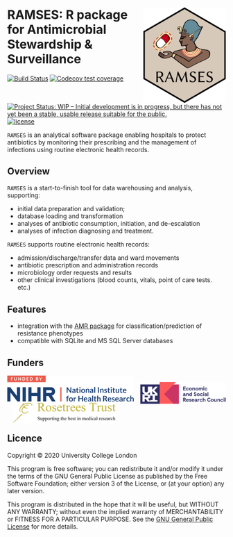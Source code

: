 # <img src="man/figures/logo.png" align="right" width="190px"/>RAMSES: R package for Antimicrobial Stewardship & Surveillance

<!-- badges: start -->
[![Build Status](https://travis-ci.com/ramses-antibiotics/ramses-package.svg?token=BqHsttk4zmWyz9yfgCbu&branch=master)](https://travis-ci.com/ramses-antibiotics/ramses-package)
[![Codecov test coverage](https://codecov.io/gh/ramses-antibiotics/ramses-package/branch/master/graph/badge.svg)](https://codecov.io/gh/ramses-antibiotics/ramses-package?branch=master)
[![Project Status: WIP – Initial development is in progress, but there has not yet been a stable, usable release suitable for the public.](https://www.repostatus.org/badges/latest/wip.svg)](https://www.repostatus.org/#wip)
[![license](https://img.shields.io/badge/license-GPL--3-blue.svg)](https://www.gnu.org/licenses/gpl-3.0.en.html)
<!-- badges: end -->

<div class="lead"><code>RAMSES</code> is an analytical software package enabling hospitals to protect antibiotics by monitoring their prescribing and the management of infections using routine electronic health records.</div>

## Overview

`RAMSES` is a start-to-finish tool for data warehousing and analysis, supporting:

- initial data preparation and validation; 
- database loading and transformation
- analyses of antibiotic consumption, initiation, and de-escalation
- analyses of infection diagnosing and treatment.

`RAMSES` supports routine electronic health records:

- admission/discharge/transfer data and ward movements
- antibiotic prescription and administration records
- microbiology order requests and results
- other clinical investigations (blood counts, vitals, point of care tests. etc.) 


## Features

- integration with the [AMR package](https://msberends.gitlab.io/AMR/) for classification/prediction of resistance phenotypes 
- compatible with SQLite and MS SQL Server databases

## Funders

<div style="display: table-cell;">
<a href="https://www.nihr.ac.uk/" ><img height="60px" style="vertical-align: bottom;" alt="National Institute of Health Research" src="man/figures/partner-logos/NIHR.svg" ></a> &nbsp;&nbsp;
<a href="https://www.esrc.ukri.org" ><img height="50px" style="vertical-align: bottom; bottom;margin-bottom: -5px;" alt="Economic and Social Research Council" src="man/figures/partner-logos/ESRC.svg" ></a> &nbsp;&nbsp;
<a href="https://rosetreestrust.co.uk/"><img style="vertical-align: bottom;margin-bottom: -7px;" alt="Rosetree Trust" src="man/figures/partner-logos/rosetree.png" height="50px"></a>
</div>

## Licence 

Copyright &copy; 2020 University College London

This program is free software; you can redistribute it and/or modify it under the terms of the GNU General Public License as published by the Free Software Foundation; either version 3 of the License, or (at your option) any later version.

This program is distributed in the hope that it will be useful, but WITHOUT ANY WARRANTY; without even the implied warranty of MERCHANTABILITY or FITNESS FOR A PARTICULAR PURPOSE. See the [GNU General Public License](LICENCE.md) for more details.
